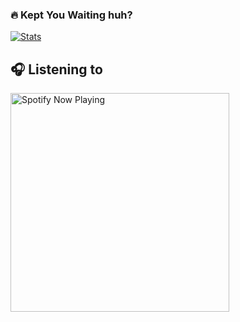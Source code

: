 ### 🔥 Kept You Waiting huh?

[![Stats](https://github-readme-stats.vercel.app/api?username=venomsnake&count_private=true&show_icons=true&theme=midnight-purple)](https://github.com/venomsnake)

## :headphones: Listening to

[<img src="https://spotify-github-profile.vercel.app/api/view?uid=31oadnfjg4msnejgfinmrg2fdaz4&cover_image=true&theme=novatorem" alt="Spotify Now Playing" width="350" />](https://open.spotify.com/user/lightyagami)
